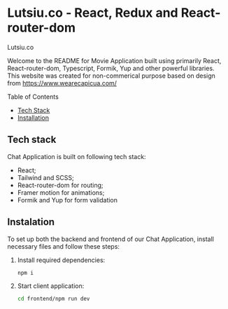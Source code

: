 # Lutsiu.co - React, Redux and React-router-dom

Lutsiu.co

Welcome to the README for Movie Application built using primarily React,  React-router-dom, Typescript, Formik, Yup and other powerful libraries.
This website was created for non-commerical purpose based on design from https://www.wearecapicua.com/

Table of Contents

- [Tech Stack](#tech-stack)
- [Installation](#installation)


## Tech stack
      
Chat Application is built on following tech stack:
  - React;
  - Tailwind and SCSS;
  - React-router-dom for routing;
  - Framer motion for animations;
  - Formik and Yup for form validation


## Instalation
To set up both the backend and frontend of our Chat Application, install necessary files and follow these steps:
  1. Install required dependencies:
     ```bash
     npm i
  2. Start client application:
     ```bash
     cd frontend/npm run dev



